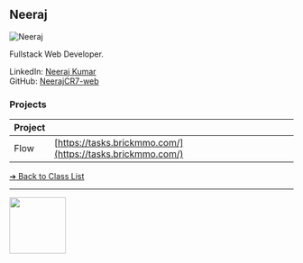 <style>@import url("//readme.codeadam.ca/readme.css");</style>

## Neeraj

![Neeraj](../images/ME(1).jpg)

Fullstack Web Developer.

LinkedIn: [Neeraj Kumar](https://www.linkedin.com/in/neeraj-k-89a460114//)  
GitHub: [NeerajCR7-web](https://github.com/NeerajCR7-web)  

### Projects

| Project | |
| - | - |
| Flow | [https://tasks.brickmmo.com/](https://tasks.brickmmo.com/) |

[&#10132; Back to Class List](/)

---

<a href="https://brickmmo.com">
<img src="https://brickmmo.com/images/brickmmo-logo-horizontal.jpg" width="100">
</a>